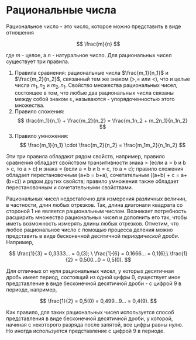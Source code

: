 # Рациональные числа

Рациональное число - это число, которое можно представить в виде отношения

$$
    \frac{m}{n}
$$

где $m$ - целое, а $n$ - натуральное число.
Для рациональных чисел существует три правила.

1. Правила сравнения: рациональные числа $\frac{m_1}{n_1}$ и $\frac{m_2}{n_2}$, связанный тем же знаком (>,= или <), что и целые числа $m_1, n_2$ и $m_2,n_1$.
   Свойство множества рациональных чисел, состоящее в том, что любые два рациональных числа связаны между собой знаком $\geqslant$, называются  - упорядоченностью этого множества.
2. Правило сложения:
   $$
       \frac{m_1}{n_1} + \frac{m_2}{n_2} = \frac{m_1n_2 + m_2n_1}{n_1n_2}
   $$
3. Правило умножения:
   $$
       \frac{m_1}{n_1} \cdot \frac{m_2}{n_2} = \frac{m_1m_2}{n_1n_2}
   $$

Эти три правила обладают рядом свойств, например, правило сравнения обладает свойством транзитивности знака $>$ (если a > b и b > c, то a > c) и знака = (если a = b и b = c, то a = c); правило сложения обладает перестановочным (a+b = b+a), сочетательным ((a+b) + c = a+ (b+c)) и рядом других свойств; правило умножения также обладает перестановочным и сочетательными свойствами.

Рациональных чисел недостаточно для измерения различных величин, в частности, длин любых отрезков. Так, длина диагонали квадрата со стороной 1 не является рациональным числом. Возникает потребность расширить множество рациональных чисел и дополнить его так, чтобы иметь возможность измерять длины любых отрезков.
Отметим, что любое рациональное число с помощью процесса деления можно представить в виде бесконечной десятичной _периодической дроби_. Например,

$$
    \frac{1}{3} = 0,3333... = 0,(3); \
    \frac{1}{6} = 0.1666... = 0,1(6);\
    \frac{1}{2} = 0.500...0 = 0,5(0).
$$

Для отличных от нуля рациональных чисел, у которых десятичная дробь имеет
период, состоящий из одной цифры 0, существует иное представление в виде бесконечной десятичной дроби - с цифрой 9 в периоде, например,

$$
    \frac{1}{2} = 0,5(0) = 0,499...9... = 0,4(9).
$$

Как правило, для таких рациональных чисел используется способ представления в виде бесконечной десятичной дроби, у которой, начиная с некоторого разряда после запятой, все цифры равны нулю. Но иногда используется представление с цифрой 9 в периоде.